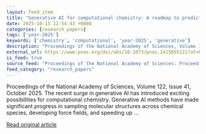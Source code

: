 ```yaml
---
layout: feed_item
title: "Generative AI for computational chemistry: A roadmap to predicting emergent phenomena"
date: 2025-10-15 12:54:43 +0000
categories: [research_papers]
tags: ['year-2025']
keywords: ['chemistry', 'computational', 'year-2025', 'generative']
description: "Proceedings of the National Academy of Sciences, Volume 122, Issue 41, October 2025"
external_url: https://www.pnas.org/doi/abs/10.1073/pnas.2415655121?af=R
is_feed: true
source_feed: "Proceedings of the National Academy of Sciences: Proceedings of the National Academy of Sciences: Table of Contents"
feed_category: "research_papers"
---
```


Proceedings of the National Academy of Sciences, Volume 122, Issue 41, October 2025. The recent surge in generative AI has introduced exciting possibilities for computational chemistry. Generative AI methods have made significant progress in sampling molecular structures across chemical species, developing force fields, and speeding up ...

[Read original article](https://www.pnas.org/doi/abs/10.1073/pnas.2415655121?af=R)

